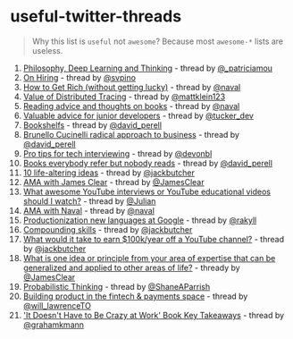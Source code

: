 # useful-twitter-threads

> Why this list is `useful` not `awesome`? 
> Because most `awesome-*` lists are useless.

1. [Philosophy, Deep Learning and Thinking](https://twitter.com/_patriciamou/status/1296654041569570819) - thread by [@_patriciamou](https://twitter.com/_patriciamou)
2. [On Hiring](https://twitter.com/svpino/status/1289431085525295105) - thread by [@svpino](https://twitter.com/svpino)
3. [How to Get Rich (without getting lucky)](https://twitter.com/naval/status/1002103360646823936) - thread by [@naval](https://twitter.com/naval)
4. [Value of Distributed Tracing](https://twitter.com/mattklein123/status/1049813556592406528) - thread by [@mattklein123](https://twitter.com/mattklein123)
5. [Reading advice and thoughts on books](https://twitter.com/AlexAndBooks_/status/1302811435760783362) - thread by [@naval](https://twitter.com/naval)
6. [Valuable advice for junior developers](https://twitter.com/tucker_dev/status/1306619121476362240) - thread by [@tucker_dev](https://twitter.com/tucker_dev)
7. [Bookshelfs](https://twitter.com/david_perell/status/1195009016054853632) - thread by [@david_perell](https://twitter.com/david_perell)
8. [Brunello Cucinelli radical approach to business](https://twitter.com/david_perell/status/1315426534900092929) - thread by [@david_perell](https://twitter.com/david_perell)
9. [Pro tips for tech interviewing](https://twitter.com/devonbl/status/1318944166651613185) - thread by [@devonbl](https://twitter.com/devonbl)
10. [Books everybody refer but nobody reads](https://twitter.com/david_perell/status/1303921481710219264) - thread by [@david_perell](https://twitter.com/david_perell)
11. [10 life-altering ideas](https://twitter.com/jackbutcher/status/1321216300409098243) - thread by [@jackbutcher](https://twitter.com/jackbutcher)
12. [AMA with James Clear](https://twitter.com/JamesClear/status/1321908884949372929) - thread by [@JamesClear](https://twitter.com/JamesClear)
13. [What awesome YouTube interviews or YouTube educational videos should I watch?](https://twitter.com/Julian/status/1322786111559589890) - thread by [@Julian](https://twitter.com/Julian)
14. [AMA with Naval](https://twitter.com/naval/status/1322759857980678145) - thread by [@naval](https://twitter.com/naval)
15. [Productionization new languages at Google](https://twitter.com/rakyll/status/1293026308524584960) - thread by [@rakyll](https://twitter.com/rakyll)
16. [Compounding skills](https://twitter.com/jackbutcher/status/1330183607034449920) - thread by [@jackbutcher](https://twitter.com/jackbutcher)
17. [What would it take to earn $100k/year off a YouTube channel?](https://twitter.com/jackbutcher/status/1330887410922741760) - thread by [@jackbutcher](https://twitter.com/jackbutcher)
18. [What is one idea or principle from your area of expertise that can be generalized and applied to other areas of life?](https://twitter.com/JamesClear/status/1332314862278615042) - thready by [@JamesClear](https://twitter.com/JamesClear)
19. [Probabilistic Thinking](https://twitter.com/ShaneAParrish/status/1332340450372575234) - thread by [@ShaneAParrish](https://twitter.com/ShaneAParrish)
20. [Building product in the fintech & payments space](https://twitter.com/will_lawrenceTO/status/1340020554527596550) - thread by [@will_lawrenceTO](https://twitter.com/will_lawrenceTO)
21. ['It Doesn't Have to Be Crazy at Work' Book Key Takeaways](https://twitter.com/grahamkmann/status/1344344072228663296) - thread by [@grahamkmann](https://twitter.com/grahamkmann)

